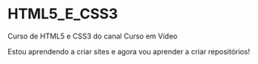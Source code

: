 # HTML5_E_CSS3
 Curso de HTML5 e CSS3 do canal Curso em Vídeo

 Estou aprendendo a criar sites e agora vou aprender a criar repositórios!
